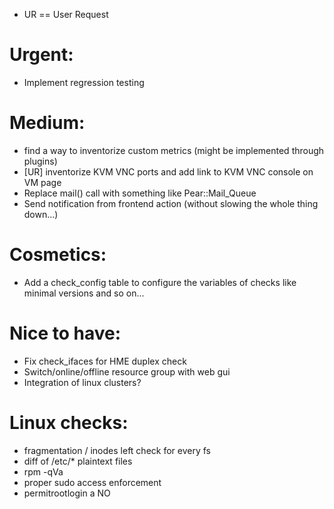 * UR == User Request

Urgent:
========

 - Implement regression testing

Medium:
========

 - find a way to inventorize custom metrics (might be implemented through plugins)
 - [UR] inventorize KVM VNC ports and add link to KVM VNC console on VM page
 - Replace mail() call with something like Pear::Mail_Queue
 - Send notification from frontend action (without slowing the whole thing down...)

Cosmetics:
========

 - Add a check_config table to configure the variables of checks like minimal versions and so on...

Nice to have:
========

 - Fix check_ifaces for HME duplex check
 - Switch/online/offline resource group with web gui
 - Integration of linux clusters?
 
Linux checks:
========

 - fragmentation / inodes left check for every fs
 - diff of /etc/* plaintext files
 - rpm -qVa
 - proper sudo access enforcement
 - permitrootlogin a NO
